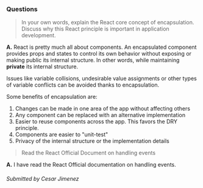 ### Questions

> In your own words, explain the React core concept of encapsulation. Discuss why this React principle is important in application development.

**A.**
React is pretty much all about components. An encapsulated component provides props and states to control its own behavior without exposing or making public its internal structure. In other words, while maintaining **private** its internal structure.

Issues like variable collisions, undesirable value assignments or other types of variable conflicts can be avoided thanks to encapsulation.

Some benefits of encapsulation are:

1. Changes can be made in one area of the app without affecting others
2. Any component can be replaced with an alternative implementation
3. Easier to reuse components across the app. This favors the DRY principle.
4. Components are easier to "unit-test"
5. Privacy of the internal structure or the implementation details

> Read the React Official Document on handling events

**A.**
I have read the React Official documentation on handling events.

###### *Submitted by Cesar Jimenez*
